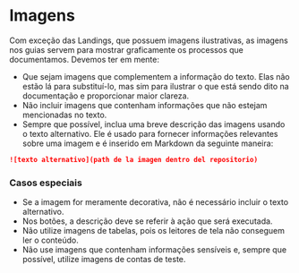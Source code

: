 # Imagens

Com exceção das Landings, que possuem imagens ilustrativas, as imagens nos guias servem para mostrar graficamente os processos que documentamos. Devemos ter em mente:

* Que sejam imagens que complementem a informação do texto. Elas não estão lá para substituí-lo, mas sim para ilustrar o que está sendo dito na documentação e proporcionar maior clareza.
* Não incluir imagens que contenham informações que não estejam mencionadas no texto.  
* Sempre que possível, inclua uma breve descrição das imagens usando o texto alternativo. Ele é usado para fornecer informações relevantes sobre uma imagem e é inserido em Markdown da seguinte maneira: 

```markdown
![texto alternativo](path de la imagen dentro del repositorio) 
```
### Casos especiais
* Se a imagem for meramente decorativa, não é necessário incluir o texto alternativo.
* Nos botões, a descrição deve se referir à ação que será executada.
* Não utilize imagens de tabelas, pois os leitores de tela não conseguem ler o conteúdo.
* Não use imagens que contenham informações sensíveis e, sempre que possível, utilize imagens de contas de teste.

